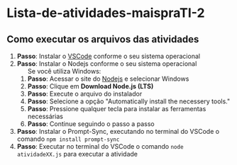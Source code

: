 <h1>Lista-de-atividades-maispraTI-2</h1>
<h2>Como executar os arquivos das atividades</h2>
<ol> 
 <li><strong>Passo</strong>: Instalar o <a href="https://code.visualstudio.com/">VSCode</a> conforme o seu sistema operacional</li>
 <li><strong>Passo</strong>: Instalar o Nodejs conforme o seu sistema operacional<br>
	<ol>
		Se você utiliza Windows:
		<li><strong>Passo</strong>: Acessar o site do <a href="https://nodejs.org/en">Nodejs</a> e selecionar Windows</li>
		<li><strong>Passo</strong>: Clique em <strong>Download Node.js (LTS)</strong></li>
		<li><strong>Passo</strong>: Execute o arquivo do instalador</li>
		<li><strong>Passo</strong>: Selecione a opção "Automatically install the necessery tools."</li>
		<li><strong>Passo</strong>: Pressione qualquer tecla para instalar as ferramentas necessárias</li>
		<li><strong>Passo</strong>: Continue seguindo o passo a passo</li>	
	</ol>
 </li>
 <li><strong>Passo</strong>: Instalar o Prompt-Sync, executando no terminal do VSCode o comando <code>npm install prompt-sync</code></li>
 <li><strong>Passo</strong>: Executar no terminal do VSCode o comando <code>node atividadeXX.js</code> para executar a atividade</li>
</ol>
